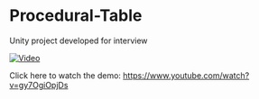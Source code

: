 # Procedural-Table
Unity project developed for interview

[![Video](https://img.youtube.com/vi/gy7OgiOpjDs/mqdefault.jpg)](https://img.youtube.com/vi/gy7OgiOpjDs/hqdefault.jpg)

Click here to watch the demo: https://www.youtube.com/watch?v=gy7OgiOpjDs

